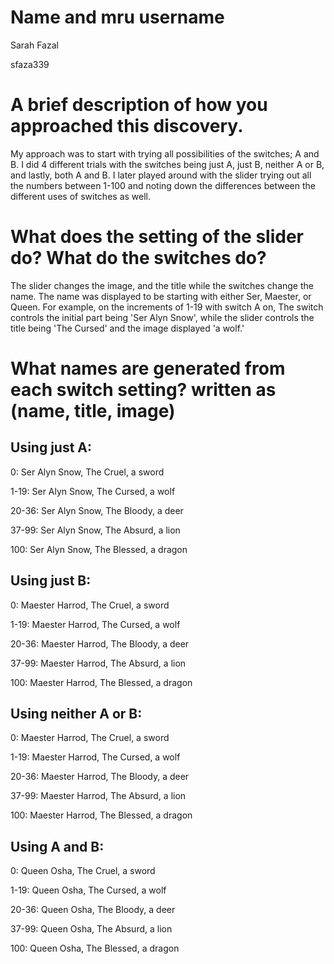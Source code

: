 # Name and mru username

Sarah Fazal

sfaza339

# A brief description of how you approached this discovery.

My approach was to start with trying all possibilities of the switches; A and B. I did 4 different trials with the switches being just A, just B, neither A or B, and lastly, both A and B. I later played around with the slider trying out all the numbers between 1-100 and noting down the differences between the different uses of switches as well. 

# What does the setting of the slider do? What do the switches do? 

The slider changes the image, and the title while the switches change the name. The name was displayed to be starting with either Ser, Maester, or Queen. For example, on the increments of 1-19 with switch A on, The switch controls the initial part being 'Ser Alyn Snow', while the slider controls the title being 'The Cursed' and the image displayed 'a wolf.' 

# What names are generated from each switch setting? written as (name, title, image)

## Using just A:

0: Ser Alyn Snow, The Cruel, a sword

1-19: Ser Alyn Snow, The Cursed, a wolf

20-36: Ser Alyn Snow, The Bloody, a deer

37-99: Ser Alyn Snow, The Absurd, a lion

100: Ser Alyn Snow, The Blessed, a dragon

## Using just B:

0: Maester Harrod, The Cruel, a sword

1-19: Maester Harrod, The Cursed, a wolf

20-36: Maester Harrod, The Bloody, a deer

37-99: Maester Harrod, The Absurd, a lion

100: Maester Harrod, The Blessed, a dragon

## Using neither A or B:

0: Maester Harrod, The Cruel, a sword

1-19: Maester Harrod, The Cursed, a wolf

20-36: Maester Harrod, The Bloody, a deer

37-99: Maester Harrod, The Absurd, a lion

100: Maester Harrod, The Blessed, a dragon

## Using A and B:

0: Queen Osha, The Cruel, a sword

1-19: Queen Osha, The Cursed, a wolf

20-36: Queen Osha, The Bloody, a deer

37-99: Queen Osha, The Absurd, a lion

100: Queen Osha, The Blessed, a dragon


